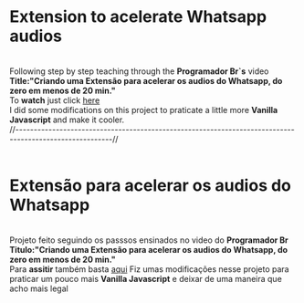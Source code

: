 <h1>Extension to acelerate Whatsapp audios</h1><br>
Following step by step teaching through the <strong>Programador Br`s</strong> video<br>
<strong>Title:"Criando uma Extensão para acelerar os audios do Whatsapp, do zero em menos de 20 min."</strong><br>
To <strong>watch</strong> just click <a href="https://youtu.be/j0Ih1xVyKbY">here</a><br>
I did some modifications on this project to praticate a little more <strong>Vanilla Javascript</strong> and make it cooler.<br>
//--------------------------------------------------------------------------------------------------------//<br>
<br><h1>Extensão para acelerar os audios do Whatsapp</h1><br>
Projeto feito seguindo os passsos ensinados no video do <strong>Programador Br</strong><br>
<strong>Titulo:"Criando uma Extensão para acelerar os audios do Whatsapp, do zero em menos de 20 min."</strong><br>
Para <strong>assitir</strong> também basta <a href="https://youtu.be/j0Ih1xVyKbY">aqui</a>
Fiz umas modificações nesse projeto para praticar um pouco mais <strong>Vanilla Javascript</strong> e deixar de uma maneira que acho mais legal<br>